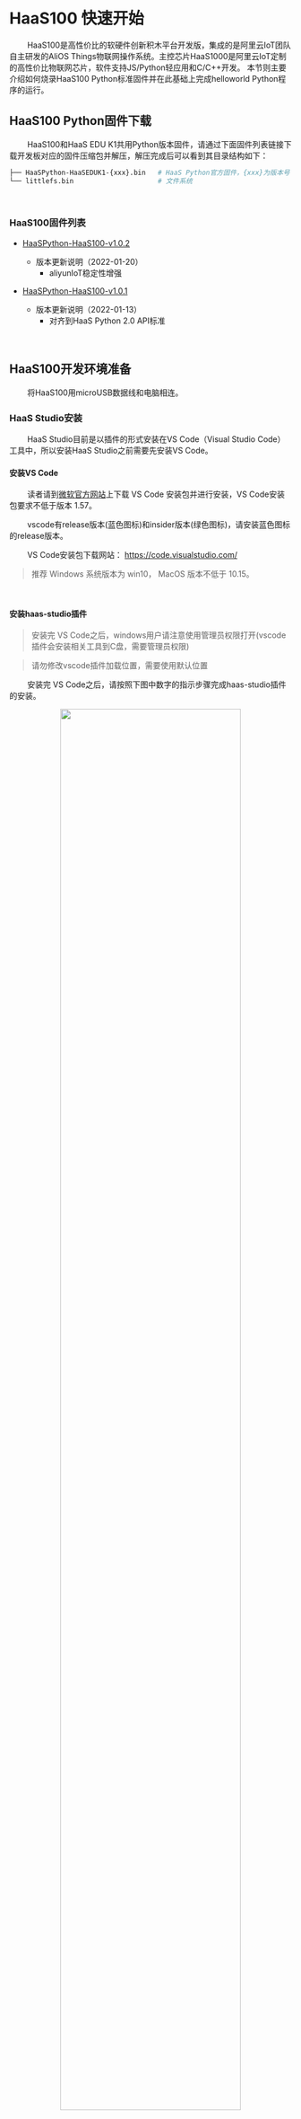 # HaaS100 快速开始
&emsp;&emsp;
HaaS100是高性价比的软硬件创新积木平台开发版，集成的是阿里云IoT团队自主研发的AliOS Things物联网操作系统。主控芯片HaaS1000是阿里云IoT定制的高性价比物联网芯片，软件支持JS/Python轻应用和C/C++开发。
本节则主要介绍如何烧录HaaS100 Python标准固件并在此基础上完成helloworld Python程序的运行。

## HaaS100 Python固件下载

&emsp;&emsp;
HaaS100和HaaS EDU K1共用Python版本固件，请通过下面固件列表链接下载开发板对应的固件压缩包并解压，解压完成后可以看到其目录结构如下：
```bash
├── HaaSPython-HaaSEDUK1-{xxx}.bin   # HaaS Python官方固件，{xxx}为版本号
└── littlefs.bin                     # 文件系统
```

&emsp;&emsp;
### HaaS100固件列表

* [HaaSPython-HaaS100-v1.0.2](https://hli.aliyuncs.com/p/config/HaaS_Python/HaaSPython-HaaSEDUK1-v1.0.2.zip)
  * 版本更新说明（2022-01-20）
    * aliyunIoT稳定性增强

* [HaaSPython-HaaS100-v1.0.1](https://hli.aliyuncs.com/o/config/HaaS_Python/HaaSPython-HaaSEDUK1-1.0.1.zip)
  * 版本更新说明（2022-01-13）
    * 对齐到HaaS Python 2.0 API标准
<br>

## HaaS100开发环境准备
&emsp;&emsp;
将HaaS100用microUSB数据线和电脑相连。

### HaaS Studio安装
&emsp;&emsp;
HaaS Studio目前是以插件的形式安装在VS Code（Visual Studio Code）工具中，所以安装HaaS Studio之前需要先安装VS Code。

#### 安装VS Code

&emsp;&emsp;
读者请到[微软官方网站](https://code.visualstudio.com/)上下载 VS Code 安装包并进行安装，VS Code安装包要求不低于版本 1.57。

&emsp;&emsp;
vscode有release版本(蓝色图标)和insider版本(绿色图标)，请安装蓝色图标的release版本。

&emsp;&emsp;
VS Code安装包下载网站： https://code.visualstudio.com/

> 推荐 Windows 系统版本为 win10， MacOS 版本不低于 10.15。
<br>


#### 安装haas-studio插件

> 安装完 VS Code之后，windows用户请注意使用管理员权限打开(vscode插件会安装相关工具到C盘，需要管理员权限)

> 请勿修改vscode插件加载位置，需要使用默认位置

&emsp;&emsp;
安装完 VS Code之后，请按照下图中数字的指示步骤完成haas-studio插件的安装。

<div align="center">
<img src=https://hli.aliyuncs.com/haas-static/haasapi/Python/docs/zh-CN/images/1_安装haas_studio_插件.png width=80%/>
</div>

&emsp;&emsp;
插件第一次安装完成后，会提示安装相关工具才能激活插件，请同意安装相关工具。第一次新建或者打开python轻应用工程，也会安装轻应用开发相关工具，同样需要同意安装。

<div align="center">
<img src=../images/haas-studio-tool-install.png width=80%/>
</div>

&emsp;&emsp;
插件安装完成后，则 VSCode 左下角的状态栏会显示"快速开始"的图标，如下图所示。

<div align="center">
<img src=../images/haas-studio-startup-page.png width=80%/>
</div>

&emsp;&emsp;
一般情况下，左下角只会显示快速开始图标，如果打开或者新建了某个Python工程，则会在VSCode底部的状态栏展开如下一排按钮，这些按钮的功能如下图所示：

<div align="center">
<img src=https://hli.aliyuncs.com/haas-static/haasapi/Python/docs/zh-CN/images/1_HaaS_Studio_Python工程按钮.png width=40%/>
</div>

&emsp;&emsp;
为了方便开发，还可以打开高级串口模式，在当前的工程目录下，存在.vscode这样一个文件夹，找到里面的settings.json文件，将pythonAdvanced选项设置成enable即可，打开方式如下：
* 注意高级模式某些平台可能不支持，比如低版本的linux，M1系列MACOS等，如果平台不支持，会自动设置成 disable。

<div align="center">
<img src=../images/haas-studio-python-advance.png width=80%/>
</div>

&emsp;&emsp;
python高级模式打开之后，这些按钮的功能变成如下图所示：

<div align="center">
<img src=../images/haas-studio-python-advance-enable.png width=40%/>
</div>

### HaaS100串口名称确认
#### Windows系统

&emsp;&emsp;
读者请通过控制面板下的设备管理器，查询当前电脑下HaaS100插入后新增的端口。下图中显示HaaS EDUK1连接后新增的串口为“COM7”。
> 注意：每台PC的串口可能都不一样，如果有多个串口，可以断开PC和HaaS100之间的连线，然后将PC和HaaS100相连，找到新增的那个串口。

![HaaS100串口示意图](https://hli.aliyuncs.com/haas-static/haasapi/Python/docs/zh-CN/images/1_HaaS_EDU_K1_WINDOWS_COM.png)

&emsp;&emsp;
如果连接HaaS100之前和之后，没有新增串口，则需要安装HaaS100的串口驱动，[请点我下载](https://www.silabs.com/documents/public/software/CP210x_Universal_Windows_Driver.zip)。

<br>

#### MAC系统

&emsp;&emsp;
如果您的电脑是MAC系统，系统会自带HaaS100 UART驱动程序，无需单独安装。可以在命令行中通过如下命令查看HaaS100接到电脑之前和之后串口列表的差异确认HaaS100串口名称。

```
# 接入HaaS100之前
(base) ➜  ~ ls /dev/tty.usb*
zsh: no matches found: /dev/tty.usb*

# 接入HaaS100之后
(base) ➜  ~ ls /dev/tty.usb*
/dev/tty.usbserial-A908XGRO
```

&emsp;&emsp;
其中接入HaaS100之后新出现的"/dev/tty.usbserial-A908XGRO"即为HaaS100所对应的串口。
> 注意：每台PC的串口可能都不一样，上面只是笔者电脑上面的串口信息。

<br>

## 固件烧录过程

&emsp;&emsp;
烧录此固件需使用HaaS-Studio集成开发环境。

<br>
1. 点击“快速开始”按钮后选择“烧录工具”按钮。如下图所示。
<div align="center">
<img src=https://hli.aliyuncs.com/haas-static/haasapi/Python/docs/zh-CN/images/1_HaaS_Studio_固件烧录.png width=75%/>
</div>
2. 选择好HaaS100对应的“串口名字” <br>
3. 选择固件所在路径（上面“固件下载”步骤中解压出来的名为HaaSPython-HaaS-EDU-K1-{xxx}.bin的文件） <br>
4. 选择文件系统所在路径（上面“固件下载”步骤中解压出来的名为lilttlefs.bin的文件） <br>
5. 点击“开始烧录”按钮，HaaS Studio便会将此固件烧录到开发板中，如下图所示。 <br>

> 下图中是笔者电脑中的串口好和固件名称，请读者按照根据串口和固件实际路径进行选择。

> 如果“串口名字”下拉框中没有正确的串口号，可以拔插HaaS100的USB口后，点击“刷新”按钮刷新串口列表。

<div align="center">
<img src=../images/haas-studio-firmware-burn.png width=85%/>
</div>

&emsp;&emsp;
烧录过程中命令行窗口会输出如下日志，烧录完成，终端日志中会提示"Burn xxxx success."。

```log
...
CCCC
<<< 0x43
Packet 0 >>>
<<< 0x6
<<< 0x43
Packet 2656 / 2656 >>>  <<< ACK
File: HaaSPython-HaaSEDUK1-1.0.1.bin
Size: 2718744Bytes
...
CCCC
<<< 0x43
Packet 0 >>>
<<< 0x6
<<< 0x43
Packet 4792 / 4792 >>>  <<< ACK
EOF
>>> EOT
<<< 0x15
>>> EOT
<<< 0x6
<<< 0x43
Packet End >>>
<<< 0x6
File: littlefs.bin
Size: 4907008Bytes
Swap AB partition
...
Burn "[('/Users/xxx/Downloads/HaaSPython-HaaSEDUK1/HaaSPython-HaaSEDUK1-1.0.1.bin', '0'), ('/Users/xxx/Downloads/HaaSPython-HaaSEDUK1/littlefs.bin', '0xB32000')]" success.
```

<br>

&emsp;&emsp;
如果在烧录的过程中如果命令行中会出现如下提示，请按下HaaS100上复位按钮重启设备。

```log
"Please reboot the board manually"
```

<br>

&emsp;&emsp;
经过上面的步骤HaaS Python固件就烧录到HaaS100开发板中去了。

### 固件版本确认
&emsp;&emsp;
固件烧录完成后，如何确认固件真的有更新到硬件中呢？可以通过如下的方法确认：

&emsp;&emsp;
通过串口工具打开HaaS100开发板串口（注意波特率选择1500000），此时在串口工具中敲击回车，会有三种情况：
1. 敲击回车后会出现“>>>”符号，">>>"代表已经进入到Python的REPL模式中。
2. 敲击回车后出现"#"符号，则代表HaaS100内部没有没有运行Python引擎，此时可以在串口中输入"python"然后敲击回车启动Python引擎；执行“python”之后再敲击回车，如果出现">>>"则代表python引擎启动成功，并且进入到了Python的REPL模式
3. 敲击回车后未出现">>>"或“#”符号，则一般是因为您的开发板正在运行程序没办法接收串口命令。此时，可以同时按下Ctrl+C两个按键，尝试打断当前的python脚本。如果按很多次Ctrl+C之后仍然没有出现">>>"，则大概率是因为开发板运行的程序死机，可以尝试按住“Ctrl+C”再对开发板进行硬件复位，直到出现“#”或“>>>”。

&emsp;&emsp;
在REPL模式中输入“import uos; uos.version_info()”指令回车执行，HaaS Python则会将版本号信息输出到串口中。如下图所示，其版本信息遵循“HaaSPython-ESP32-\<version>-\<buildtime>”的格式，其中：
* \<version\>：代表HaaS Python版本号。
* \<buildtime\>：代表固件编译时间。

<div align="center">
<img src=https://hli.aliyuncs.com/haas-static/haasapi/Python/docs/zh-CN/images/HaaSPython_版本号确认_HaaS_EDU_K1.png width=50%/>
</div>

> MACOS建议使用picocom串口工具；Windows系统推荐使用Putty串口工具。

## HaaS100 helloworld例程

### 创建helloworld工程
&emsp;&emsp;
请遵循如下的步骤完成helloworld Python工程的创建。

&emsp;&emsp;
如下图所示，点击HaaS Studio的"快速开始"按键会弹出HaaS Studio的欢迎页面，请选择“创建项目”，如下图所示：

<div align="center">
<img src=https://hli.aliyuncs.com/haas-static/haasapi/Python/docs/zh-CN/images/1_HaaS_Studio_创建项目向导.png width=60%/>
</div>

&emsp;&emsp;
根据创建工程向导，开发者输入/选择相关的信息即可。下面以在HaaS100上面创建hellworld示例程序为例演示工程进行，步骤如下:
> 注意事项： 文件夹不要有`中文，空格及其他异常`字符。

1. 输入项目名称
2. 选择工作区所在路径
3. 选择硬件类型
4. 选择编程语言
5. 选择解决方案模板
<div align="center">
<img src=https://hli.aliyuncs.com/haas-static/haasapi/Python/docs/zh-CN/images/1_HaaS_Studio_Python创建工程_项目名称_HaaS100.png width=60%/>
</div>

&emsp;&emsp;
然后点击“立即创建”按钮，在随后的步骤中确认输入的信息无误，点击“确认”，等待工程创建完成后，VS Code会自动打开新创建的工程。就可以在左侧的文件浏览页面中看到刚刚创建的helloworld工程。

<div align="center">
<img src=https://hli.aliyuncs.com/haas-static/haasapi/Python/docs/zh-CN/images/1_HaaS_Studio_Python_helloworld_代码_HaaS100.png width=80%/>
</div>


### 推送脚本到设备

&emsp;&emsp;
点击HaaS-Studio的“部署运行”按钮（<img src=https://hli.aliyuncs.com/haas-static/haasapi/Python/docs/zh-CN/images/1_HaaS_Studio_部署运行.png width=5%/>），HaaS Studio工具上面会弹出如下的选择框，请按照如下的步骤逐步选择完成后，HaaS-Studio开始推出送固件。
<div align="center">
<img src=https://hli.aliyuncs.com/haas-static/haasapi/Python/docs/zh-CN/images/1_HaaS_Studio_Python_HaaS_EDU_K1_推送脚本.png width=50%/>
</div>

&emsp;&emsp;
推送固件过程中会提示重启开发板，此时需要开发者按下HaaS100上复位按钮重启开发板。
<div align="center">
<img src=https://hli.aliyuncs.com/haas-static/haasapi/Python/docs/zh-CN/images/1_HaaS_Studio_Python_HaaS_EDU_K1_推送脚脚本提示.png width=70%/>
</div>

&emsp;&emsp;
脚本开始推送脚本后，VS Code的命令行窗口会有如下提示：
```
amp shakehand begin...
b'Z'
b'Z'
b'Z'
b'Z'
start to send amp_boot cmd
start to send file cmd
amp shakehand success
<<< 0x43
Packet 0 >>>
<<< 0x6
<<< 0x43
Packet 1 >>>
...
```

&emsp;&emsp;
脚本推送完成后，VS Code的命令行窗口会有如下提示：
```
Ymodem transfer file finish
send cmd exit
```

> 如果烧录出现问题，请联系HaaS小二解决推送问题。

</details>

<br>
&emsp;&emsp;
推送此脚本到HaaS100之后，点击HaaS Studio的“串口”按钮后选择正确的串口并设定波特率为1500000之后，就可以看到设备周期性的打印如下日志。

```
...
helloworld
helloworld
helloworld
...
```

### 例程Python脚本说明

&emsp;&emsp;
helloworld工程中的main.py脚本内容如下，各行代码的功能请参考下面代码的注释。

```python
#!/usr/bin/env python
# -*- encoding: utf-8 -*-

import utime   # 延时函数在utime库中

if __name__ == '__main__':
    while True:             # 无限循环
        print("helloworld")  # 打印"helloworld"字串到串口中
        utime.sleep(1)      # 打印完之后休眠1秒
```

&emsp;&emsp;
helloworld例程运行起来就说明HaaS Python开发环境安装好了。接下来是对公测案例的说明。

&emsp;&emsp;
快速入门完成之后，建议您进入我们的[趣味案例专区](https://haas.iot.aliyun.com/solution)，快速体验更多有意思的案例。

&emsp;&emsp;
如果您想了解如何从浅到深完成一个完整的物联网应用的开发，建议您进入我们的[学习中心](https://haas.iot.aliyun.com/learning)进行学习。

&emsp;&emsp;
如果您想了解HaaS开发框架目前有哪些外设驱动可用，建议您进入我们的[硬件积木](https://haas.iot.aliyun.com/solution/hardware)查看目前支持的硬件积列表。

&emsp;&emsp;
如果您想看HaaS Python都提供哪些库和API，请点击左侧导航栏查看。
<br>
